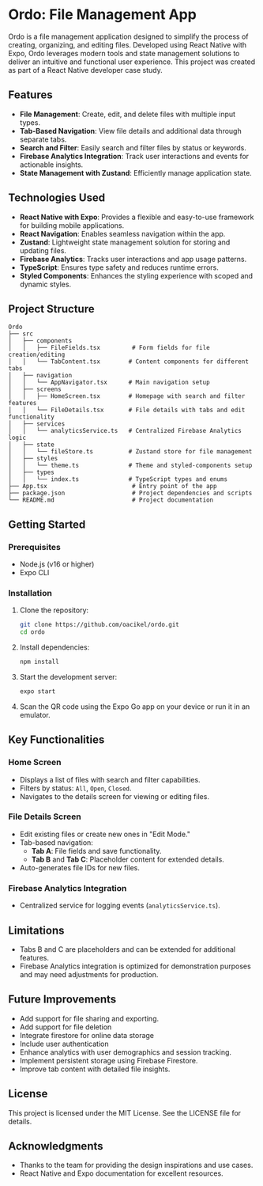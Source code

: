 # Ordo: File Management App

Ordo is a file management application designed to simplify the process of creating, organizing, and editing files. Developed using React Native with Expo, Ordo leverages modern tools and state management solutions to deliver an intuitive and functional user experience. This project was created as part of a React Native developer case study.

## Features

- **File Management**: Create, edit, and delete files with multiple input types.
- **Tab-Based Navigation**: View file details and additional data through separate tabs.
- **Search and Filter**: Easily search and filter files by status or keywords.
- **Firebase Analytics Integration**: Track user interactions and events for actionable insights.
- **State Management with Zustand**: Efficiently manage application state.

## Technologies Used

- **React Native with Expo**: Provides a flexible and easy-to-use framework for building mobile applications.
- **React Navigation**: Enables seamless navigation within the app.
- **Zustand**: Lightweight state management solution for storing and updating files.
- **Firebase Analytics**: Tracks user interactions and app usage patterns.
- **TypeScript**: Ensures type safety and reduces runtime errors.
- **Styled Components**: Enhances the styling experience with scoped and dynamic styles.

## Project Structure

```
Ordo
├── src
│   ├── components
│   │   ├── FileFields.tsx         # Form fields for file creation/editing
│   │   └── TabContent.tsx        # Content components for different tabs
│   ├── navigation
│   │   └── AppNavigator.tsx      # Main navigation setup
│   ├── screens
│   │   ├── HomeScreen.tsx        # Homepage with search and filter features
│   │   └── FileDetails.tsx       # File details with tabs and edit functionality
│   ├── services
│   │   └── analyticsService.ts   # Centralized Firebase Analytics logic
│   ├── state
│   │   └── fileStore.ts          # Zustand store for file management
│   ├── styles
│   │   └── theme.ts              # Theme and styled-components setup
│   ├── types
│   │   └── index.ts              # TypeScript types and enums
├── App.tsx                        # Entry point of the app
├── package.json                   # Project dependencies and scripts
└── README.md                      # Project documentation
```

## Getting Started

### Prerequisites

- Node.js (v16 or higher)
- Expo CLI

### Installation

1. Clone the repository:

   ```bash
   git clone https://github.com/oacikel/ordo.git
   cd ordo
   ```

2. Install dependencies:

   ```bash
   npm install
   ```

3. Start the development server:

   ```bash
   expo start
   ```

4. Scan the QR code using the Expo Go app on your device or run it in an emulator.

## Key Functionalities

### Home Screen

- Displays a list of files with search and filter capabilities.
- Filters by status: `All`, `Open`, `Closed`.
- Navigates to the details screen for viewing or editing files.

### File Details Screen

- Edit existing files or create new ones in "Edit Mode."
- Tab-based navigation:
  - **Tab A**: File fields and save functionality.
  - **Tab B** and **Tab C**: Placeholder content for extended details.
- Auto-generates file IDs for new files.

### Firebase Analytics Integration

- Centralized service for logging events (`analyticsService.ts`).

## Limitations

- Tabs B and C are placeholders and can be extended for additional features.
- Firebase Analytics integration is optimized for demonstration purposes and may need adjustments for production.

## Future Improvements

- Add support for file sharing and exporting.
- Add support for file deletion
- Integrate firestore for online data storage
- Include user authentication
- Enhance analytics with user demographics and session tracking.
- Implement persistent storage using Firebase Firestore.
- Improve tab content with detailed file insights.

## License

This project is licensed under the MIT License. See the LICENSE file for details.

## Acknowledgments

- Thanks to the team for providing the design inspirations and use cases.
- React Native and Expo documentation for excellent resources.

